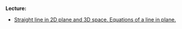 **Lecture:**

- [Straight line in 2D plane and 3D space. Equations of a line in plane.](Straight%20line%20in%202D%20plane%20and%203D%20space.%20Equations%20of%20a%20line%20in%20plane..md)

